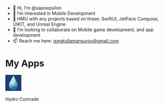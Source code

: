 - 👋 Hi, I’m @sapoepsilon
- 👀 I’m interested in Mobile Development
- 🌱 HMU with any projects based on these: SwiftUI, JetPack Compose, UIKIT, and Unreal Engine
- 💞️ I’m looking to collaborate on Mobile game development, and app development
- 📫 Reach me here: ismatullamansurov@gmail.com

<h1>My Apps</h1>
<a href="https://apps.apple.com/za/app/hydro-comrade/id1592944551">
  <img src="https://github.com/sapoepsilon/Hydro-Homie-ios/blob/main/Hydro%20Homie/Assets.xcassets/AppIcon.appiconset/1024.png?raw=true" alt="Hydro Comrade" style="width: auto; height: 50px;"/>
</a>
<p>Hydro Comrade</p>


<!---
sapoepsilon/sapoepsilon is a ✨ special ✨ repository because its `README.md` (this file) appears on your GitHub profile.
You can click the Preview link to take a look at your changes.
--->

